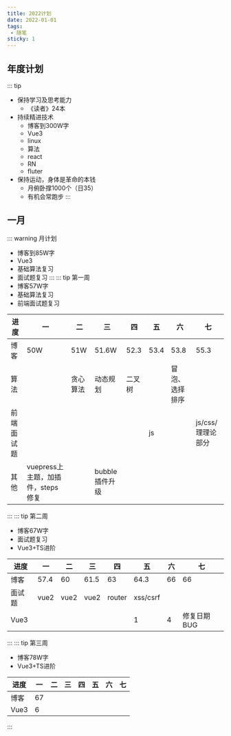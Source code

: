 ```yaml
---
title: 2022计划
date: 2022-01-01
tags:
 - 随笔
sticky: 1
---
```

## 年度计划
::: tip
* 保持学习及思考能力
    * 《读者》24本
* 持续精进技术
    * 博客到300W字
    * Vue3
    * linux
    * 算法
    * react
    * RN
    * fluter
* 保持运动，身体是革命的本钱
    * 月俯卧撑1000个（日35）
    * 有机会常跑步
:::
## 一月
::: warning 月计划
* 博客到85W字
* Vue3
* 基础算法复习
* 面试题复习
:::
::: tip 第一周
* 博客57W字
* 基础算法复习
* 前端面试题复习

|进度|一|二|三|四|五|六|七|
|---|---|---|---|---|---|---|---|
|博客|50W|51W|51.6W|52.3|53.4|53.8|55.3|
|算法||贪心算法|动态规划|二叉树||冒泡、选择排序||
|前端面试题|||||js||js/css/理理论部分|
|其他|vuepress上主题，加插件，steps修复||bubble插件升级||||
:::
::: tip 第二周
* 博客67W字
* 面试题复习
* Vue3+TS进阶

|进度|一|二|三|四|五|六|七|
|---|---|---|---|---|---|---|---|
|博客|57.4|60|61.5|63|64.3|66|66||66
|面试题|vue2|vue2|vue2|router|xss/csrf||
|Vue3|||||1|4|修复日期BUG|
:::
::: tip 第三周
* 博客78W字
* Vue3+TS进阶

|进度|一|二|三|四|五|六|七|
|---|---|---|---|---|---|---|---|
|博客|67|
|Vue3|6|
:::